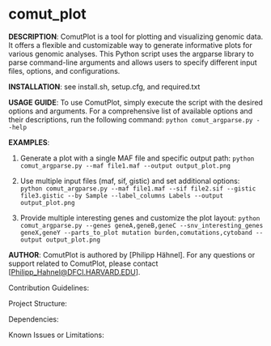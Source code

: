 # comut_plot

**DESCRIPTION**:
ComutPlot is a tool for plotting and visualizing genomic data. It offers
a flexible and customizable way to generate informative plots for various
genomic analyses. This Python script uses the argparse library to parse
command-line arguments and allows users to specify different input files, 
options, and configurations.

**INSTALLATION**: 
see install.sh, setup.cfg, and required.txt

**USAGE GUIDE**: 
To use ComutPlot, simply execute the script with the desired options and arguments. 
For a comprehensive list of available options and their descriptions, run the following command:
`python comut_argparse.py --help`

**EXAMPLES**:

1. Generate a plot with a single MAF file and specific output path: 
`python comut_argparse.py --maf file1.maf --output output_plot.png`

2. Use multiple input files (maf, sif, gistic) and set additional options: 
`python comut_argparse.py --maf file1.maf --sif file2.sif --gistic file3.gistic --by Sample --label_columns Labels --output output_plot.png`

3. Provide multiple interesting genes and customize the plot layout: 
`python comut_argparse.py --genes geneA,geneB,geneC --snv_interesting_genes geneX,geneY --parts_to_plot mutation burden,comutations,cytoband --output output_plot.png`

**AUTHOR**:
ComutPlot is authored by [Philipp Hähnel].
For any questions or support related to ComutPlot, please contact [Philipp_Hahnel@DFCI.HARVARD.EDU].

Contribution Guidelines:

Project Structure:

Dependencies:

Known Issues or Limitations: